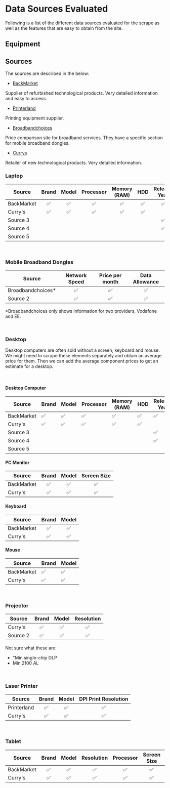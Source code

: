 # Data Sources Evaluated

Following is a list of the different data sources evaluated for the scrape as well as the features that are easy to obtain from the site.  

## **Equipment**

## Sources

The sources are described in the below:

- [BackMarket](https://www.backmarket.co.uk)

Supplier of refurbished technological products. Very detailed information and easy to access.  

- [Printerland](https://www.printerland.co.uk)  

Printing equipment supplier.

- [Broadbandchoices](https://www.broadbandchoices.co.uk/mobile-broadband/dongles)  

Price comparison site for broadband services. They have a specific section for mobile broadband dongles.

- [Currys](currys.co.uk)  

Retailer of new technological products. Very detailed information.


### Laptop

| Source | Brand | Model | Processor | Memory (RAM) | HDD | Release Year | Screen Size | OS |
|---|:---:|:---:|:---:|:---:|:---:|:---:|:-------------:|:----:|
| BackMarket | :white_check_mark: | :white_check_mark: | :white_check_mark: | :white_check_mark: | :white_check_mark: | :white_check_mark: | :white_check_mark: | :white_check_mark: |
| Curry's | :white_check_mark: | :white_check_mark: | :white_check_mark: | :white_check_mark: | :white_check_mark: | | :white_check_mark: | :white_check_mark: |
| Source 3 | | | | | | :white_check_mark: | :white_check_mark: | :white_check_mark: |
| Source 4 | | | | | | :white_check_mark: | :white_check_mark: | :white_check_mark: |
| Source 5 | | | | | | | | :white_check_mark: |

<br>

### Mobile Broadband Dongles

| Source | Network Speed | Price per month | Data Allowance |
|---|:---:|:---:|:---:|
| Broadbandchoices* | :white_check_mark: | :white_check_mark: | :white_check_mark: |
| Source 2          | :white_check_mark: | :white_check_mark: | :white_check_mark: |

*Broadbandchoices only shows information for two providers, Vodafone and EE.

<br>

### Desktop  
Desktop computers are often sold without a screen, keyboard and mouse. We might need to scrape these elements separately and obtain an average price for them. Then we can add the average component prices to get an estimate for a desktop.

<br>

#### **Desktop Computer**

| Source     | Brand | Model | Processor | Memory (RAM) | HDD | Release Year | OS |
|------------|-------|-------|-----------|--------------|-----|--------------|----|
| BackMarket | :white_check_mark: | :white_check_mark: | :white_check_mark: | :white_check_mark: | :white_check_mark: | :white_check_mark: | :white_check_mark: |
| Curry's    | :white_check_mark: | :white_check_mark: | :white_check_mark: | :white_check_mark: | :white_check_mark: | | :white_check_mark: |
| Source 3 | | | | | | :white_check_mark: | :white_check_mark: |
| Source 4 | | | | | | :white_check_mark: | :white_check_mark: |
| Source 5 | | | | | | | |

#### **PC Monitor**  

| Source     | Brand | Model | Screen Size |
|------------|:---:|:---:|:---:|
| BackMarket | :white_check_mark: | :white_check_mark: | :white_check_mark: |
| Curry's    | :white_check_mark: | :white_check_mark: | :white_check_mark: |

#### **Keyboard**

| Source     | Brand | Model |
|------------|:---:|:---:|
| BackMarket | :white_check_mark: | :white_check_mark: |
| Curry's    | :white_check_mark: | :white_check_mark: |

#### **Mouse**

| Source     | Brand | Model |
|------------|-------|-------|
| BackMarket | :white_check_mark: | :white_check_mark: |
| Curry's    | :white_check_mark: | :white_check_mark: |

<br>

### Projector

| Source   | Brand | Model | Resolution |
|----------|:---:|:---:|:---:|
| Curry's  | :white_check_mark: | :white_check_mark: | :white_check_mark: |
| Source 2 | :white_check_mark: | :white_check_mark: | :white_check_mark: |

Not sure what these are:
- "Min single-chip DLP
- Min 2100 AL

<br>

### Laser Printer

| Source      | Brand | Model | DPI Print Resolution |
|-------------|:---:|:---:|:---:|
| Printerland | :white_check_mark: | :white_check_mark: | :white_check_mark: |
| Curry's     | :white_check_mark: | :white_check_mark: | :white_check_mark: |

<br>

### Tablet  

| Source     | Brand | Model | Resolution | Processor | Screen Size | Battery Life | Release Year | Storage |
|------------|:---:|:---:|:---:|:---:|:---:|:---:|:---:|:---:|
| BackMarket | :white_check_mark: | :white_check_mark: | :white_check_mark: | :white_check_mark: | :white_check_mark: | :white_check_mark: | :white_check_mark: | :white_check_mark: |
| Curry's    | :white_check_mark: | :white_check_mark: | :white_check_mark: | :white_check_mark: | :white_check_mark: | :white_check_mark: | :white_check_mark: | :white_check_mark: |


